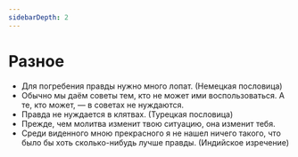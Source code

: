 ```yaml
---
sidebarDepth: 2
---
```


# Разное

- Для погребения правды нужно много лопат. (Немецкая пословица)
- Обычно мы даём советы тем, кто не может ими воспользоваться. А те, кто может, — в советах не нуждаются.
- Правда не нуждается в клятвах. (Турецкая пословица)
- Прежде, чем молитва изменит твою ситуацию, она изменит тебя.
- Среди виденного мною прекрасного я не нашел ничего такого, что было бы хоть сколько-нибудь лучше правды. (Индийское изречение)
